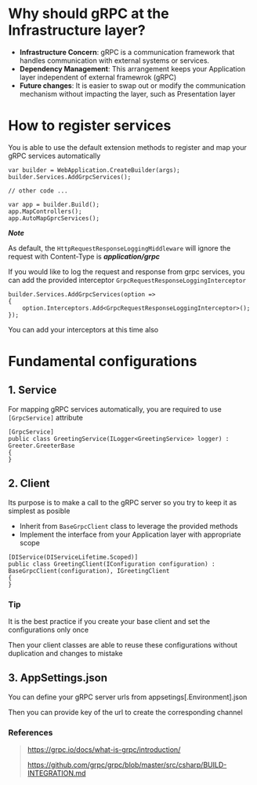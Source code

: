 ﻿# Why should gRPC at the Infrastructure layer?

- **Infrastructure Concern**: gRPC is a communication framework that handles communication with external systems or services.
- **Dependency Management**: This arrangement keeps your Application layer independent of external framewrok (gRPC)
- **Future changes**: It is easier to swap out or modify the communication mechanism without impacting the layer, such as Presentation layer

# How to register services

You is able to use the default extension methods to register and map your gRPC services automatically

```
var builder = WebApplication.CreateBuilder(args);
builder.Services.AddGrpcServices();

// other code ...

var app = builder.Build();
app.MapControllers();
app.AutoMapGprcServices();
```

***Note***

As default, the `HttpRequestResponseLoggingMiddleware` will ignore the request with Content-Type is ***application/grpc***

If you would like to log the request and response from grpc services, you can add the provided interceptor `GrpcRequestResponseLoggingInterceptor`

```
builder.Services.AddGrpcServices(option =>
{
    option.Interceptors.Add<GrpcRequestResponseLoggingInterceptor>();
});
```

You can add your interceptors at this time also

# Fundamental configurations

## 1. Service
For mapping gRPC services automatically, you are required to use `[GrpcService]` attribute

```
[GrpcService]
public class GreetingService(ILogger<GreetingService> logger) : Greeter.GreeterBase
{
}
```

## 2. Client
Its purpose is to make a call to the gRPC server so you try to keep it as simplest as posible

- Inherit from `BaseGrpcClient` class to leverage the provided methods
- Implement the interface from your Application layer with appropriate scope

```
[DIService(DIServiceLifetime.Scoped)]
public class GreetingClient(IConfiguration configuration) : BaseGrpcClient(configuration), IGreetingClient
{
}
```

### Tip
It is the best practice if you create your base client and set the configurations only once

Then your client classes are able to reuse these configurations without duplication and changes to mistake

## 3. AppSettings.json
You can define your gRPC server urls from appsetings[.Environment].json

Then you can provide key of the url to create the corresponding channel

### References
> https://grpc.io/docs/what-is-grpc/introduction/
>
>https://github.com/grpc/grpc/blob/master/src/csharp/BUILD-INTEGRATION.md